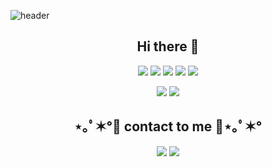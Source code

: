 

![header](https://capsule-render.vercel.app/api?type=slice&color=auto&height=370&section=header&text=LeeJunYoung&font-Size=90)

<h2 align="center"> Hi there 👋</h2>

<p align="center"><img src="https://img.shields.io/badge/HTML-3776AB?style=flat-square&logo=&logoColor=white"/></a>  <img src="https://img.shields.io/badge/JAVA-007396?style=flat-square&logo=JAVA&logoColor=white"/></a> <img src="https://img.shields.io/badge/Spring-777BB4?style=flat-square&logo=Spring&logoColor=white"/></a>  <img src="https://img.shields.io/badge/HTML-E34F26?style=flat-square&logo=HTML&logoColor=white"/></a>  <img src="https://img.shields.io/badge/CSS-1572B6?style=flat-square&logo=CSS&logoColor=white"/></a></p>
<p align="center"> <img src="https://img.shields.io/badge/MySQL-4479A1?style=flat-square&logo=MySQL&logoColor=white"/></a>  <img src="https://img.shields.io/badge/OracleDB-47A248?style=flat-square&logo=OracleDB&logoColor=white"/></a>  


<h2 align="center">⋆｡ﾟ✶°💜 contact to me 💜⋆｡ﾟ✶°</h2>

<p align="center"><a href="https://junyoung1.tistory.com/"><img src="https://img.shields.io/badge/My tech blog-A9BCF5?style=flat-square&logo=GitHub Sponsors&logoColor=white&link=https://wonjongah.tistory.com/"/></a>  <a href="mailto:min11600@naver.com"><img src="https://img.shields.io/badge/Email-D0A9F5?style=flat-square&logo=Gmail&logoColor=white&link=mailto:jamyoung1160@gmail.com"/></a></p>
